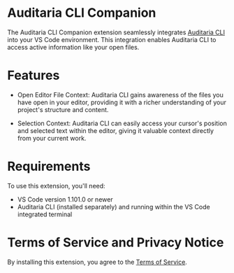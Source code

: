 # Auditaria CLI Companion

The Auditaria CLI Companion extension seamlessly integrates [Auditaria CLI](https://github.com/thacio/auditoria-cli.git) into your VS Code environment. This integration enables Auditaria CLI to access active information like your open files.

# Features

- Open Editor File Context: Auditaria CLI gains awareness of the files you have open in your editor, providing it with a richer understanding of your project's structure and content.

- Selection Context: Auditaria CLI can easily access your cursor's position and selected text within the editor, giving it valuable context directly from your current work.

# Requirements

To use this extension, you'll need:

- VS Code version 1.101.0 or newer
- Auditaria CLI (installed separately) and running within the VS Code integrated terminal

# Terms of Service and Privacy Notice

By installing this extension, you agree to the [Terms of Service](https://github.com/google-gemini/gemini-cli/blob/main/docs/tos-privacy.md).

